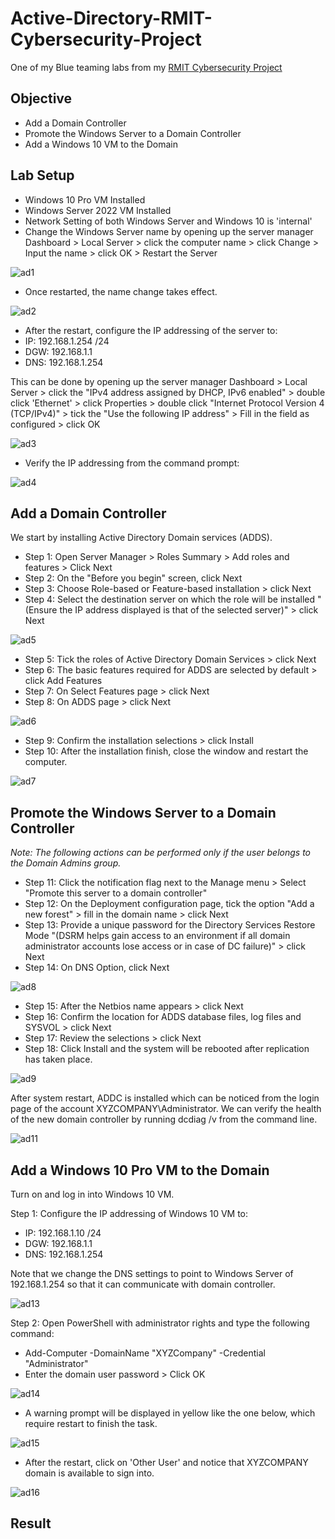 # Active-Directory-RMIT-Cybersecurity-Project
One of my Blue teaming labs from my [RMIT Cybersecurity Project](https://github.com/Kazu010101/RMIT-Cybersecurity-Project/blob/main/README.md)

## Objective

- Add a Domain Controller
- Promote the Windows Server to a Domain Controller
- Add a Windows 10 VM to the Domain

## Lab Setup

- Windows 10 Pro VM Installed
- Windows Server 2022 VM Installed
- Network Setting of both Windows Server and Windows 10 is 'internal'
- Change the Windows Server name by opening up the server manager Dashboard > Local Server > click the computer name > click Change > Input the name > click OK > Restart the Server
  
![ad1](https://github.com/user-attachments/assets/661c600c-ef0e-4214-94f5-6ff4915db4bb)

- Once restarted, the name change takes effect.

![ad2](https://github.com/user-attachments/assets/7f9502de-0b82-4a62-904d-d00bf7e89cf1)

- After the restart, configure the IP addressing of the server to:
- IP: 192.168.1.254 /24
- DGW: 192.168.1.1
- DNS: 192.168.1.254

This can be done by opening up the server manager Dashboard > Local Server > click the "IPv4 address assigned by DHCP, IPv6 enabled" > double click 'Ethernet'  > click Properties > double click "Internet Protocol Version 4 (TCP/IPv4)" > tick the "Use the following IP address" > Fill in the field as configured > click OK

![ad3](https://github.com/user-attachments/assets/4e02eb7c-239e-4247-b1c0-253ff85a2abe)

- Verify the IP addressing from the command prompt:

![ad4](https://github.com/user-attachments/assets/d7b24d26-051b-497a-a464-72f644d602ee)

## Add a Domain Controller 

We start by installing Active Directory Domain services (ADDS).
- Step 1: Open Server Manager > Roles Summary > Add roles and features > Click Next 
- Step 2: On the "Before you begin" screen, click Next
- Step 3: Choose Role-based or Feature-based installation > click Next 
- Step 4: Select the destination server on which the role will be installed "(Ensure the IP address displayed is that of the selected server)" > click Next

![ad5](https://github.com/user-attachments/assets/1d11c37d-742e-4a30-bc53-943a1ea2dba2)

- Step 5: Tick the roles of Active Directory Domain Services > click Next
- Step 6: The basic features required for ADDS are selected by default > click Add Features
- Step 7: On Select Features page > click Next
- Step 8: On ADDS page > click Next
  
![ad6](https://github.com/user-attachments/assets/71a2dd15-a91f-4887-a033-e4fa84a91799)

- Step 9: Confirm the installation selections > click Install
- Step 10: After the installation finish, close the window and restart the computer.
  
![ad7](https://github.com/user-attachments/assets/2ab75f2c-f8b7-4126-8101-724514724f52)

## Promote the Windows Server to a Domain Controller

*Note: The following actions can be performed only if the user belongs to the Domain Admins group.*

- Step 11: Click the notification flag next to the Manage menu > Select "Promote this server to a domain controller"
- Step 12: On the Deployment configuration page, tick the option "Add a new forest" > fill in the domain name > click Next
- Step 13: Provide a unique password for the Directory Services Restore Mode "(DSRM helps gain access to an environment if all domain administrator accounts lose access or in case of DC failure)" > click Next
- Step 14: On DNS Option, click Next
  
![ad8](https://github.com/user-attachments/assets/07130750-65e7-411e-b307-a44a85178923)

- Step 15: After the Netbios name appears > click Next
- Step 16: Confirm the location for ADDS database files, log files and SYSVOL > click Next
- Step 17: Review the selections > click Next
- Step 18: Click Install and the system will be rebooted after replication has taken place.
  
![ad9](https://github.com/user-attachments/assets/21784e8a-8fa3-4317-8121-99ce5ec1b225)

After system restart, ADDC is installed which can be noticed from the login page of the account XYZCOMPANY\Administrator. We can verify the health of the new domain controller by running dcdiag /v from the command line.

![ad11](https://github.com/user-attachments/assets/22f303fc-843b-4b72-b47f-c15523779810)

## Add a Windows 10 Pro VM to the Domain

Turn on and log in into Windows 10 VM.

Step 1: Configure the IP addressing of Windows 10 VM to:
- IP: 192.168.1.10 /24
- DGW: 192.168.1.1
- DNS: 192.168.1.254

Note that we change the DNS settings to point to Windows Server of 192.168.1.254 so that it can communicate with domain controller.

![ad13](https://github.com/user-attachments/assets/00b5eecc-9594-41be-b089-c00a04d1e6df)

Step 2: Open PowerShell with administrator rights and type the following command:
- Add-Computer -DomainName "XYZCompany" -Credential "Administrator"
- Enter the domain user password > Click OK

![ad14](https://github.com/user-attachments/assets/a18ef29f-3bef-4f48-8cfd-ede12ab278a0)

- A warning prompt will be displayed in yellow like the one below, which require restart to finish the task.
  
![ad15](https://github.com/user-attachments/assets/0d3dc572-3d5e-4751-8a88-64ca29ed344e)

- After the restart, click on 'Other User' and notice that XYZCOMPANY domain is available to sign into.

![ad16](https://github.com/user-attachments/assets/4a47ce63-5d29-42ee-9d84-cb2d8223149f)

## Result
